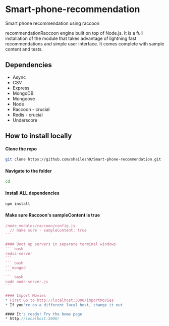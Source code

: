 # Smart-phone-recommendation
Smart phone recommendation using raccoon


recommendationRaccoon engine built on top of Node.js. It is a full installation of the module that takes advantage of lightning fast recommendations and simple user interface. It comes complete with sample content and tests.

## Dependencies

* Async
* CSV
* Express
* MongoDB
* Mongoose
* Node
* Raccoon - crucial
* Redis - crucial
* Underscore

## How to install locally

#### Clone the repo
``` bash
git clone https://github.com/shailesh9/Smart-phone-recommendation.git
```

#### Navigate to the folder
``` bash
cd 
```

#### Install ALL dependencies
``` bash
npm install
```

#### Make sure Raccoon's sampleContent is true
```` js
/node_modules/raccoon/config.js
  // make sure - sampleContent: true
```

#### Boot up servers in separate terminal windows
``` bash
redis-server
```
``` bash
```mongod
```
``` bash
node node-server.js
```

#### Import Movies
* First Go to http://localhost:3000/importMovies
* If you're on a different local host, change it out

#### It's ready! Try the home page
* http://localhost:3000/
